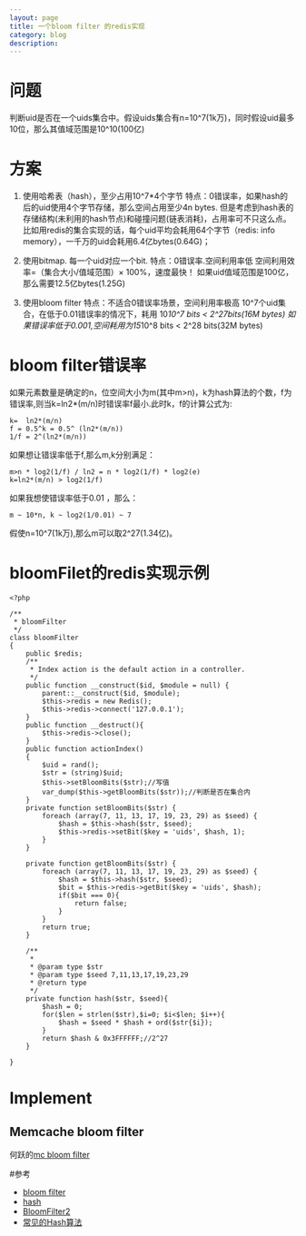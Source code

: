 ```yaml
---
layout: page
title: 一个bloom filter 的redis实现	
category: blog
description: 
---
```

# 问题

判断uid是否在一个uids集合中。假设uids集合有n=10^7(1k万)，同时假设uid最多10位，那么其值域范围是10^10(100亿)

# 方案

1. 使用哈希表（hash），至少占用10^7*4个字节
特点：0错误率，如果hash的后的uid使用4个字节存储，那么空间占用至少4n bytes. 但是考虑到hash表的存储结构(未利用的hash节点)和碰撞问题(链表消耗)，占用率可不只这么点。
比如用redis的集合实现的话，每个uid平均会耗用64个字节（redis: info memory），一千万的uid会耗用6.4亿bytes(0.64G)；

2. 使用bitmap. 每一个uid对应一个bit.
特点：0错误率.空间利用率低 空间利用效率=（集合大小/值域范围）× 100%，速度最快！
如果uid值域范围是100亿，那么需要12.5亿bytes(1.25G)

3. 使用bloom filter
特点：不适合0错误率场景，空间利用率极高
10^7个uid集合，在低于0.01错误率的情况下，耗用 10*10^7 bits < 2^27bits(16M bytes)
如果错误率低于0.001,空间耗用为15*10^8 bits < 2^28 bits(32M bytes)

# bloom filter错误率
如果元素数量是确定的n，位空间大小为m(其中m>n)，k为hash算法的个数，f为错误率,则当k=ln2*(m/n)时错误率f最小.此时k，f的计算公式为:

	k=	ln2*(m/n) 
	f = 0.5^k = 0.5^ (ln2*(m/n))
	1/f = 2^(ln2*(m/n))

如果想让错误率低于f,那么m,k分别满足：

	m>n * log2(1/f) / ln2 = n * log2(1/f) * log2(e)
	k=ln2*(m/n) > log2(1/f)

如果我想使错误率低于0.01 ，那么：

	m ~ 10*n, k ~ log2(1/0.01) ~ 7 

假使n=10^7(1k万),那么m可以取2^27(1.34亿)。



# bloomFilet的redis实现示例

	<?php

	/**
	 * bloomFilter
	 */
	class bloomFilter
	{
		public $redis;
		/**
		 * Index action is the default action in a controller.
		 */
		public function __construct($id, $module = null) {
			parent::__construct($id, $module);
			$this->redis = new Redis();
			$this->redis->connect('127.0.0.1');
		}
		public function __destruct(){
			$this->redis->close();
		}
		public function actionIndex()
		{
			$uid = rand();
			$str = (string)$uid;
			$this->setBloomBits($str);//写值
			var_dump($this->getBloomBits($str));//判断是否在集合内
		}
		private function setBloomBits($str) {
			foreach (array(7, 11, 13, 17, 19, 23, 29) as $seed) {
				$hash = $this->hash($str, $seed);
				$this->redis->setBit($key = 'uids', $hash, 1);
			}
		}

		private function getBloomBits($str) {
			foreach (array(7, 11, 13, 17, 19, 23, 29) as $seed) {
				$hash = $this->hash($str, $seed);
				$bit = $this->redis->getBit($key = 'uids', $hash);
				if($bit === 0){
					return false;
				}
			}
			return true;
		}

		/**
		 * 
		 * @param type $str
		 * @param type $seed 7,11,13,17,19,23,29
		 * @return type
		 */
		private function hash($str, $seed){
			$hash = 0;
			for($len = strlen($str),$i=0; $i<$len; $i++){
				$hash = $seed * $hash + ord($str{$i});
			}
			return $hash & 0x3FFFFFF;//2^27
		}
		
	}

# Implement

## Memcache bloom filter
何跃的[mc bloom filter](http://www.heyues.com/mc_bloom_filter/)

#参考
- [bloom filter]
- [hash]	
- [BloomFilter2]	
- [常见的Hash算法]	

[bloom filter]: http://blog.csdn.net/v_july_v/article/details/6685894
[BloomFilter2]: http://www.cnblogs.com/heaad/archive/2011/01/02/1924195.html
[hash]: http://blog.csdn.net/v_JULY_v/article/details/6256463
[常见的Hash算法]: http://blog.csdn.net/eaglex/article/details/6310727#t0
